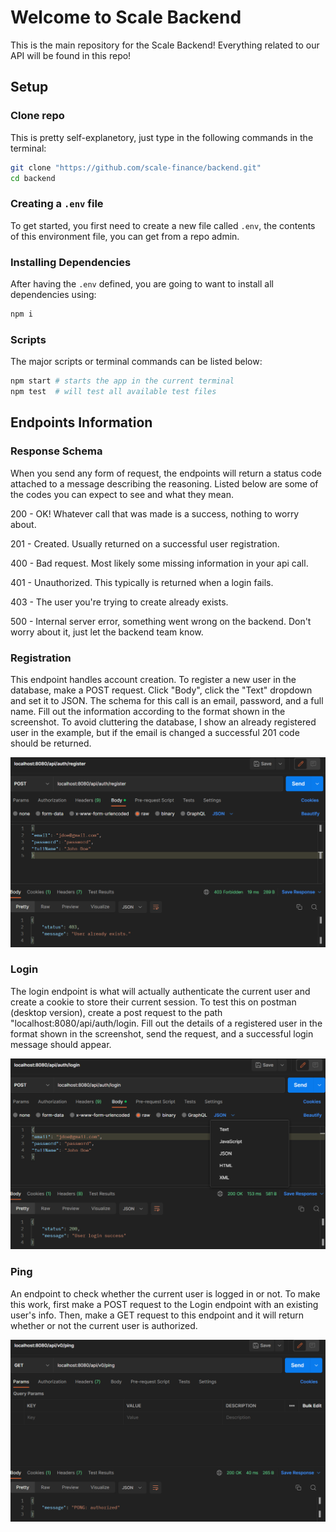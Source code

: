 # Welcome to Scale Backend

This is the main repository for the Scale Backend! Everything related to our API will be found in this repo!

## Setup

### Clone repo

This is pretty self-explanetory, just type in the following commands in the terminal:

```zsh
git clone "https://github.com/scale-finance/backend.git"
cd backend
```

### Creating a `.env` file

To get started, you first need to create a new file called `.env`, the contents of this environment file, you can get from a repo admin.

### Installing Dependencies

After having the `.env` defined, you are going to want to install all dependencies using:

```zsh
npm i
```

### Scripts

The major scripts or terminal commands can be listed below:

```zsh
npm start # starts the app in the current terminal
npm test  # will test all available test files
```

## Endpoints Information

### Response Schema

When you send any form of request, the endpoints will return a status code attached to a message describing the reasoning. Listed below are some of the codes you can expect to see and what they mean.

200 - OK! Whatever call that was made is a success, nothing to worry about.

201 - Created. Usually returned on a successful user registration.

400 - Bad request. Most likely some missing information in your api call.

401 - Unauthorized. This typically is returned when a login fails.

403 - The user you're trying to create already exists.

500 - Internal server error, something went wrong on the backend. Don't worry about it, just let the backend team know.

### Registration

This endpoint handles account creation. To register a new user in the database, make a POST request. Click "Body", click the "Text" dropdown and set it to JSON. The schema for this call is an email, password, and a full name. Fill out the information according to the format shown in the screenshot. To avoid cluttering the database, I show an already registered user in the example, but if the email is changed a successful 201 code should be returned.

![Register](https://github.com/scale-finance/backend/blob/add-readme-instructions/images/registration%20example.png?raw=true)

### Login

The login endpoint is what will actually authenticate the current user and create a cookie to store their current session. To test this on postman (desktop version), create a post request to the path "localhost:8080/api/auth/login. Fill out the details of a registered user in the format shown in the screenshot, send the request, and a successful login message should appear.

![Login](https://github.com/scale-finance/backend/blob/add-readme-instructions/images/login%20success.png?raw=true)

### Ping

An endpoint to check whether the current user is logged in or not. To make this work, first make a POST request to the Login endpoint with an existing user's info. Then, make a GET request to this endpoint and it will return whether or not the current user is authorized.

![Ping](https://github.com/scale-finance/backend/blob/add-readme-instructions/images/ping%20authorized.png?raw=true)